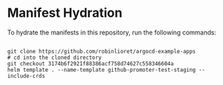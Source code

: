 
# Manifest Hydration

To hydrate the manifests in this repository, run the following commands:

```shell

git clone https://github.com/robinlioret/argocd-example-apps
# cd into the cloned directory
git checkout 3174b6f2921f88386acf758d74627c558346604a
helm template . --name-template github-promoter-test-staging --include-crds
```